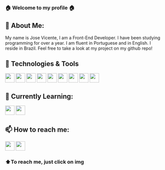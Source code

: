### :house: Welcome to my profile :house:

## :wave: About Me:
My name is Jose Vicente, I am a Front-End Developer. I have been studying programming for over a year. I am fluent in Portuguese and in English.
I reside in Brazil.
Feel free to take a look at my project on my github repo!

## :wrench:	Technologies & Tools
<img src="https://cdn.jsdelivr.net/gh/devicons/devicon/icons/html5/html5-original.svg" width="30px" /> <img src="https://cdn.jsdelivr.net/gh/devicons/devicon/icons/css3/css3-original.svg" width="30px" /> <img src="https://cdn.jsdelivr.net/gh/devicons/devicon/icons/javascript/javascript-original.svg" width="30px" /> <img src="https://cdn.jsdelivr.net/gh/devicons/devicon/icons/react/react-original.svg" width="30px" /> <img src="https://cdn.jsdelivr.net/gh/devicons/devicon/icons/bootstrap/bootstrap-original.svg" width="30px" /> <img src="https://cdn.jsdelivr.net/gh/devicons/devicon/icons/firebase/firebase-plain.svg" width="30px" /> <img src="https://cdn.jsdelivr.net/gh/devicons/devicon/icons/nodejs/nodejs-original.svg" width="30px"/> <img src="https://cdn.jsdelivr.net/gh/devicons/devicon/icons/git/git-original.svg" width="30px"/> <img src="https://cdn.jsdelivr.net/gh/devicons/devicon/icons/canva/canva-original.svg" width="30px" />

## 🔭 Currently Learning:
<img src="https://cdn.jsdelivr.net/gh/devicons/devicon/icons/jest/jest-plain.svg" width="30px" /> <img src="https://cdn.jsdelivr.net/gh/devicons/devicon/icons/python/python-original.svg" width="30px" />

## 📫 How to reach me:
<a href="https://www.linkedin.com/in/jose-pedro-garcia-vicente-11ba5b9a/" target="_blank"><img src="https://cdn.jsdelivr.net/gh/devicons/devicon/icons/linkedin/linkedin-original.svg" width="30px" /></a> <a href="https://wa.me/5562991017099" target="_blank"><img src="https://user-images.githubusercontent.com/91393322/215917697-0d0d91c9-f9a1-434d-a1aa-23b92a35fb82.png" width="30px" /></a>

 ### :arrow_up:To reach me, just click on img

